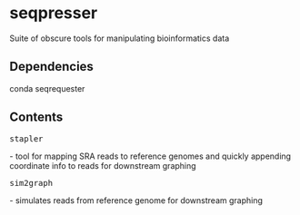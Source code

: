 # seqpresser
Suite of obscure tools for manipulating bioinformatics data

## Dependencies

conda
seqrequester


## Contents

<pre>stapler</pre> - tool for mapping SRA reads to reference genomes and quickly appending coordinate info to reads for downstream graphing

<pre>sim2graph</pre> - simulates reads from reference genome for downstream graphing

